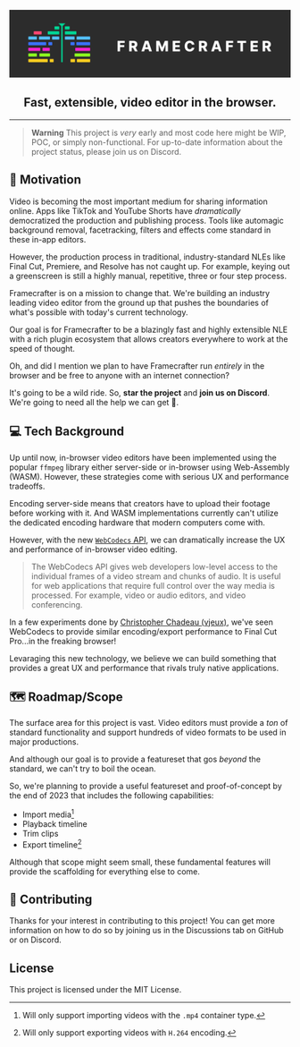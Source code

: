 ![framecrafter-logo-banner](./assets//framecrafter-logo-text.png)

<h2 align="center">
Fast, extensible, video editor in the browser.
</h2>

---

> **Warning**
> This project is _very_ early and most code here might be WIP, POC, or simply non-functional. For up-to-date information about the project status, please join us on Discord.

## 🤔 Motivation

Video is becoming the most important medium for sharing information online. Apps like TikTok and YouTube Shorts have _dramatically_ democratized the production and publishing process. Tools like automagic background removal, facetracking, filters and effects come standard in these in-app editors.

However, the production process in traditional, industry-standard NLEs like Final Cut, Premiere, and Resolve has not caught up. For example, keying out a greenscreen is still a highly manual, repetitive, three or four step process.

Framecrafter is on a mission to change that. We're building an industry leading video editor from the ground up that pushes the boundaries of what's possible with today's current technology.

Our goal is for Framecrafter to be a blazingly fast and highly extensible NLE with a rich plugin ecosystem that allows creators everywhere to work at the speed of thought.

Oh, and did I mention we plan to have Framecrafter run _entirely_ in the browser and be free to anyone with an internet connection?

It's going to be a wild ride. So, **star the project** and **join us on Discord**. We're going to need all the help we can get 💪.

## 💻 Tech Background

Up until now, in-browser video editors have been implemented using the popular `ffmpeg` library either server-side or in-browser using Web-Assembly (WASM). However, these strategies come with serious UX and performance tradeoffs.

Encoding server-side means that creators have to upload their footage before working with it. And WASM implementations currently can't utilize the dedicated encoding hardware that modern computers come with.

However, with the new [`WebCodecs` API](https://developer.mozilla.org/en-US/docs/Web/API/WebCodecs_API), we can dramatically increase the UX and performance of in-browser video editing.

> The WebCodecs API gives web developers low-level access to the individual frames of a video stream and chunks of audio. It is useful for web applications that require full control over the way media is processed. For example, video or audio editors, and video conferencing.

In a few experiments done by [Christopher Chadeau (vjeux)](https://github.com/vjeux/mp4-h264-re-encode), we've seen WebCodecs to provide similar encoding/export performance to Final Cut Pro...in the freaking browser!

Levaraging this new technology, we believe we can build something that provides a great UX and performance that rivals truly native applications.

## 🗺️ Roadmap/Scope

The surface area for this project is vast. Video editors must provide a _ton_ of standard functionality and support hundreds of video formats to be used in major productions.

And although our goal is to provide a featureset that gos _beyond_ the standard, we can't try to boil the ocean.

So, we're planning to provide a useful featureset and proof-of-concept by the end of 2023 that includes the following capabilities:

- Import media[^1]
- Playback timeline
- Trim clips
- Export timeline[^2]

[^1]: Will only support importing videos with the `.mp4` container type.
[^2]: Will only support exporting videos with `H.264` encoding.

Although that scope might seem small, these fundamental features will provide the scaffolding for everything else to come.

## 🙌 Contributing

Thanks for your interest in contributing to this project! You can get more information on how to do so by joining us in the Discussions tab on GitHub or on Discord.

## License

This project is licensed under the MIT License.

